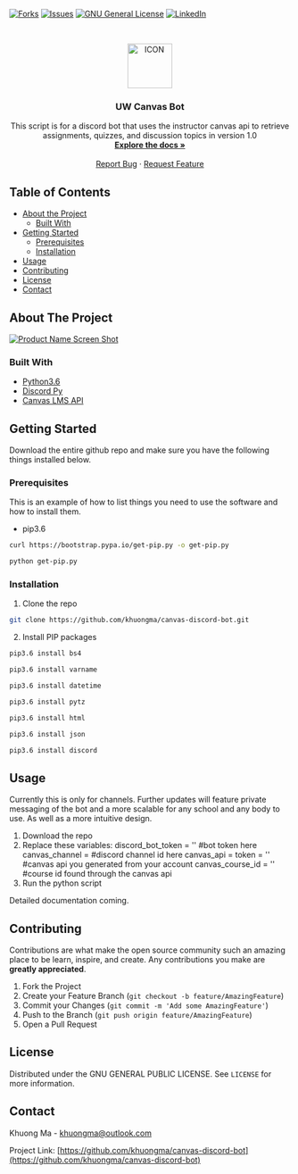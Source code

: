 <!-- PROJECT SHIELDS -->
<!--
*** I'm using markdown "reference style" links for readability.
*** Reference links are enclosed in brackets [ ] instead of parentheses ( ).
*** See the bottom of this document for the declaration of the reference variables
*** for contributors-url, forks-url, etc. This is an optional, concise syntax you may use.
*** https://www.markdownguide.org/basic-syntax/#reference-style-links
-->
[![Forks][forks-shield]][forks-url]
[![Issues][issues-shield]][issues-url]
[![GNU General License][license-shield]][license-url]
[![LinkedIn][linkedin-shield]][linkedin-url]


<!-- PROJECT ICON -->
<br />
<p align="center">
  <a href="https://github.com/
           /canvas-discord-bot">
    <img src="images/icon.png" alt="ICON" width="80" height="80">
  </a>

  <h3 align="center">UW Canvas Bot</h3>
  <p align="center">
    This script is for a discord bot that uses the instructor canvas api to retrieve assignments, quizzes, and discussion topics in version 1.0
    <br />
    <a href="https://github.com/khuongma/canvas-discord-bot"><strong>Explore the docs »</strong></a>
    <br />
    <br />
    <a href="https://github.com/khuongma/canvas-discord-bot/issues">Report Bug</a>
    ·
    <a href="https://github.com/khuongma/canvas-discord-bot/issues">Request Feature</a>
  </p>
</p>



<!-- TABLE OF CONTENTS -->
## Table of Contents

* [About the Project](#about-the-project)
  * [Built With](#built-with)
* [Getting Started](#getting-started)
  * [Prerequisites](#prerequisites)
  * [Installation](#installation)
* [Usage](#usage)
* [Contributing](#contributing)
* [License](#license)
* [Contact](#contact)



<!-- ABOUT THE PROJECT -->
## About The Project

[![Product Name Screen Shot][product-screenshot]](https://example.com)


### Built With

* [Python3.6](https://www.python.org/downloads/release/python-360/)
* [Discord Py](https://discordpy.readthedocs.io/en/latest/api.html)
* [Canvas LMS API](https://canvas.instructure.com/doc/api/)



<!-- GETTING STARTED -->
## Getting Started

Download the entire github repo and make sure you have the following things installed below.

### Prerequisites

This is an example of how to list things you need to use the software and how to install them.
* pip3.6
```sh
curl https://bootstrap.pypa.io/get-pip.py -o get-pip.py
```
```sh
python get-pip.py
```
### Installation

1. Clone the repo
```sh
git clone https://github.com/khuongma/canvas-discord-bot.git
```
2. Install PIP packages
```sh
pip3.6 install bs4
```
```sh
pip3.6 install varname
```
```sh
pip3.6 install datetime
```
```sh
pip3.6 install pytz
```
```sh
pip3.6 install html
```
```sh
pip3.6 install json
```
```sh
pip3.6 install discord
```



<!-- USAGE EXAMPLES -->
## Usage

Currently this is only for channels. Further updates will feature private messaging of the bot and a more scalable for any school and any body to use. As well as a more intuitive design.

1. Download the repo
2. Replace these variables: 
discord_bot_token = '' #bot token here
canvas_channel = #discord channel id here
canvas_api = token = '' #canvas api you generated from your account
canvas_course_id = '' #course id found through the canvas api
3. Run the python script

Detailed documentation coming.



<!-- CONTRIBUTING -->
## Contributing

Contributions are what make the open source community such an amazing place to be learn, inspire, and create. Any contributions you make are **greatly appreciated**.

1. Fork the Project
2. Create your Feature Branch (`git checkout -b feature/AmazingFeature`)
3. Commit your Changes (`git commit -m 'Add some AmazingFeature'`)
4. Push to the Branch (`git push origin feature/AmazingFeature`)
5. Open a Pull Request



<!-- LICENSE -->
## License

Distributed under the GNU GENERAL PUBLIC LICENSE. See `LICENSE` for more information.



<!-- CONTACT -->
## Contact

Khuong Ma - khuongma@outlook.com

Project Link: [https://github.com/khuongma/canvas-discord-bot](https://github.com/khuongma/canvas-discord-bot)



<!-- MARKDOWN LINKS & IMAGES -->
<!-- https://www.markdownguide.org/basic-syntax/#reference-style-links -->
[contributors-shield]: https://img.shields.io/github/contributors/khuongma/repo.svg?style=flat-square
[contributors-url]: https://github.com/khuongma/canvas-discord-bot/graphs/contributors
[forks-shield]: https://img.shields.io/github/forks/khuongma/canvas-discord-bot.svg?style=flat-square
[forks-url]: https://github.com/khuongma/canvas-discord-bot/network/members
[stars-shield]: https://img.shields.io/github/stars/khuongma/canvas-discord-bot.svg?style=flat-square
[stars-url]: https://github.com/khuongma/canvas-discord-bot/stargazers
[issues-shield]: https://img.shields.io/github/issues/khuongma/canvas-discord-bot.svg?style=flat-square
[issues-url]: https://github.com/khuongma/canvas-discord-bot/issues
[license-shield]: https://img.shields.io/github/license/khuongma/canvas-discord-bot.svg?style=flat-square
[license-url]: https://github.com/khuongma/canvas-discord-bot/blob/main/LICENSE
[linkedin-shield]: https://img.shields.io/badge/-LinkedIn-black.svg?style=flat-square&logo=linkedin&colorB=555
[linkedin-url]: https://linkedin.com/in/khuongma
[product-screenshot]: images/screenshot.png
